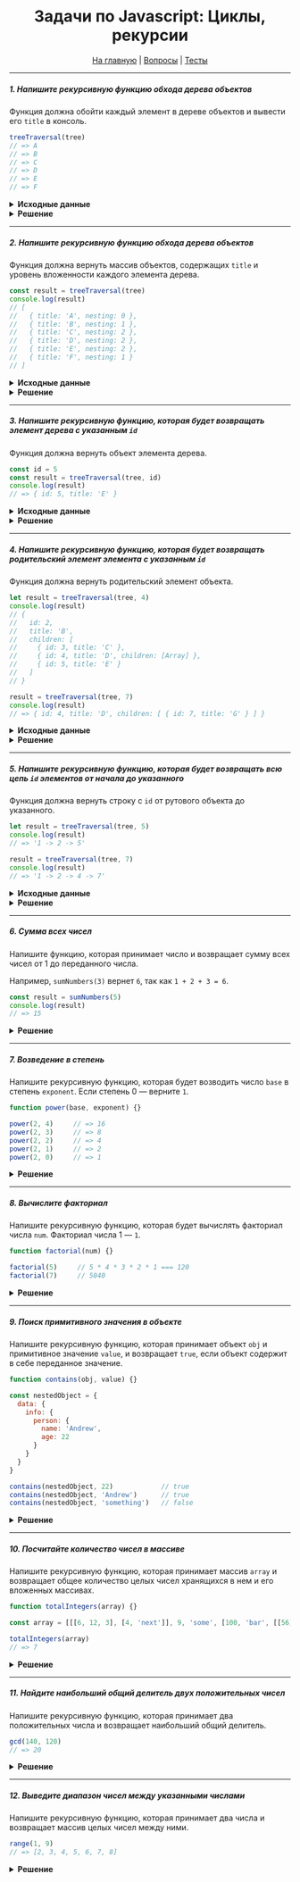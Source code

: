 <div align="center">

<h1>Задачи по Javascript: Циклы, рекурсии</h1>

<a href="https://github.com/dollaween/javascript-tasks">На главную</a> | <a href="https://github.com/dollaween/javascript-questions">Вопросы</a> | <a href="https://github.com/dollaween/javascript-tests">Тесты</a>

</div>

---

##### 1. Напишите рекурсивную функцию обхода дерева объектов
Функция должна обойти каждый элемент в дереве объектов и вывести его `title` в консоль.

```javascript
treeTraversal(tree)
// => A
// => B
// => C
// => D
// => E
// => F
```

<details><summary><b>Исходные данные</b></summary>
<p>

```javascript
const tree = {
  title: 'A',
  children: [
    {
      title: 'B',
      children: [
        {
          title: 'C'
        },
        {
          title: 'D'
        },
        {
          title: 'E'
        }
      ]
    },
    {
      title: 'F'
    }
  ]
}
```

</p>
</details>

<details><summary><b>Решение</b></summary>
<p>

```javascript
function treeTraversal(node) {
  console.log(node.title)

  if (node.children) {
    node.children.forEach((child) => {
      treeTraversal(child)
    })
  }
}

treeTraversal(tree)
```

</p>
</details>

---

##### 2. Напишите рекурсивную функцию обхода дерева объектов
Функция должна вернуть массив объектов, содержащих `title` и уровень вложенности каждого элемента дерева.

```javascript
const result = treeTraversal(tree)
console.log(result)
// [
//   { title: 'A', nesting: 0 },
//   { title: 'B', nesting: 1 },
//   { title: 'C', nesting: 2 },
//   { title: 'D', nesting: 2 },
//   { title: 'E', nesting: 2 },
//   { title: 'F', nesting: 1 }
// ]
```

<details><summary><b>Исходные данные</b></summary>
<p>

```javascript
const tree = {
  title: 'A',
  children: [
    {
      title: 'B',
      children: [
        {
          title: 'C'
        },
        {
          title: 'D'
        },
        {
          title: 'E'
        }
      ]
    },
    {
      title: 'F'
    }
  ]
}
```

</p>
</details>

<details><summary><b>Решение</b></summary>
<p>

```javascript
function treeTraversal(node, nesting = 0) {
  let output = [{ title: node.title, nesting: nesting++ }]

  if (node.children) {
    node.children.forEach((child) => {
      output = [...output, ...treeTraversal(child, nesting)]
    })
  }

  return output
}

const result = treeTraversal(tree)
console.log(result)
```

</p>
</details>

---

##### 3. Напишите рекурсивную функцию, которая будет возвращать элемент дерева с указанным `id`
Функция должна вернуть объект элемента дерева.

```javascript
const id = 5
const result = treeTraversal(tree, id)
console.log(result)
// => { id: 5, title: 'E' }
```

<details><summary><b>Исходные данные</b></summary>
<p>

```javascript
const tree = {
  id: 1,
  title: 'A',
  children: [
    {
      id: 2,
      title: 'B',
      children: [
        {
          id: 3,
          title: 'C'
        },
        {
          id: 4,
          title: 'D'
        },
        {
          id: 5,
          title: 'E'
        }
      ]
    },
    {
      id: 6,
      title: 'F'
    }
  ]
}
```

</p>
</details>

<details><summary><b>Решение</b></summary>
<p>

```javascript
function treeTraversal(node, target) {
  if (node.id === target) {
    return node
  }

  let targetNode;

  if (node.children) {
    node.children.some((child) => {
      const result = treeTraversal(child, target)
      if (result) {
        return targetNode = result
      }
    })
  }

  return targetNode
}

const result = treeTraversal(tree, 5)
console.log(result)
```

</p>
</details>

---

##### 4. Напишите рекурсивную функцию, которая будет возвращать родительский элемент элемента с указанным `id`
Функция должна вернуть родительский элемент объекта.

```javascript
let result = treeTraversal(tree, 4)
console.log(result)
// {
//   id: 2,
//   title: 'B',
//   children: [
//     { id: 3, title: 'C' },
//     { id: 4, title: 'D', children: [Array] },
//     { id: 5, title: 'E' }
//   ]
// }

result = treeTraversal(tree, 7)
console.log(result)
// => { id: 4, title: 'D', children: [ { id: 7, title: 'G' } ] }
```

<details><summary><b>Исходные данные</b></summary>
<p>

```javascript
const tree = {
  id: 1,
  title: 'A',
  children: [
    {
      id: 2,
      title: 'B',
      children: [
        {
          id: 3,
          title: 'C'
        },
        {
          id: 4,
          title: 'D',
          children: [
            {
              id: 7,
              title: 'G'
            }
          ]
        },
        {
          id: 5,
          title: 'E'
        }
      ]
    },
    {
      id: 6,
      title: 'F'
    }
  ]
}
```

</p>
</details>

<details><summary><b>Решение</b></summary>
<p>

```javascript
function treeTraversal(node, target, parent) {
  if (node.id === target) {
    return parent
  }

  let targetNode;

  if (node.children) {
    node.children.some((child) => {
      const result = treeTraversal(child, target, node)
      if (result) {
        return targetNode = result
      }
    })
  }

  return targetNode
}

const result = treeTraversal(tree, 7)
console.log(result)
```

</p>
</details>

---

##### 5. Напишите рекурсивную функцию, которая будет возвращать всю цепь `id` элементов от начала до указанного
Функция должна вернуть строку с `id` от рутового объекта до указанного.

```javascript
let result = treeTraversal(tree, 5)
console.log(result)
// => '1 -> 2 -> 5'

result = treeTraversal(tree, 7)
console.log(result)
// => '1 -> 2 -> 4 -> 7'
```

<details><summary><b>Исходные данные</b></summary>
<p>

```javascript
const tree = {
  id: 1,
  title: 'A',
  children: [
    {
      id: 2,
      title: 'B',
      children: [
        {
          id: 3,
          title: 'C'
        },
        {
          id: 4,
          title: 'D',
          children: [
            {
              id: 7,
              title: 'G'
            }
          ]
        },
        {
          id: 5,
          title: 'E'
        }
      ]
    },
    {
      id: 6,
      title: 'F'
    }
  ]
}
```

</p>
</details>

<details><summary><b>Решение</b></summary>
<p>

```javascript
function treeTraversal(node, target) {
  if (node.id === target) {
    return node.id
  }

  let targetNode;

  if (node.children) {
    node.children.some((child) => {
      const result = treeTraversal(child, target)
      if (result) {
        return targetNode = node.id + ' -> ' + result
      }
    })
  }

  return targetNode
}

const result = treeTraversal(tree, 4)
console.log(result)
```

</p>
</details>

---

##### 6. Сумма всех чисел
Напишите функцию, которая принимает число и возвращает сумму всех чисел от 1 до переданного числа.

Например, `sumNumbers(3)` вернет `6`, так как `1 + 2 + 3 = 6`.

```javascript
const result = sumNumbers(5)
console.log(result)
// => 15
```

<details><summary><b>Решение</b></summary>
<p>

```javascript
function sumNumbers(num) {
  if (num === 1) return 1

  return num + sumNumbers(num - 1)
}

const result = sumNumbers(5)
console.log(result)
```

</p>
</details>

---

##### 7. Возведение в степень
Напишите рекурсивную функцию, которая будет возводить число `base` в степень `exponent`. Если степень 0 — верните `1`.

```javascript
function power(base, exponent) {}

power(2, 4)     // => 16
power(2, 3)     // => 8
power(2, 2)     // => 4
power(2, 1)     // => 2
power(2, 0)     // => 1
```

<details><summary><b>Решение</b></summary>
<p>

```javascript
function power(base, exponent) {
  if (exponent < 1) return 1

  return base * power(base, exponent - 1)
}

const result = power(2, 4)
console.log(result)
```

</p>
</details>

---

##### 8. Вычислите факториал
Напишите рекурсивную функцию, которая будет вычислять факториал числа `num`. Факториал числа 1 — `1`.

```javascript
function factorial(num) {}

factorial(5)     // 5 * 4 * 3 * 2 * 1 === 120
factorial(7)     // 5040
```

<details><summary><b>Решение</b></summary>
<p>

```javascript
function factorial(num) {
  if (num < 1) return 1

  return num * factorial(num - 1)
}

const result = factorial(7)
console.log(result)
```

</p>
</details>

---

##### 9. Поиск примитивного значения в объекте
Напишите рекурсивную функцию, которая принимает объект `obj` и примитивное значение `value`, и возвращает `true`, если объект содержит в себе переданное значение.

```javascript
function contains(obj, value) {}

const nestedObject = {
  data: {
    info: {
      person: {
        name: 'Andrew',
        age: 22
      }
    }
  }
}

contains(nestedObject, 22)            // true
contains(nestedObject, 'Andrew')      // true
contains(nestedObject, 'something')   // false
```

<details><summary><b>Решение</b></summary>
<p>

```javascript
function contains(obj, value) {
  for (key in obj) {
    if (obj[key] === value) {
      return true
    }
    if (typeof obj[key] === 'object') {
      return contains(obj[key], value)
    }
  }
  return false
}

const result = contains(nestedObject, 22)
console.log(result)
```

</p>
</details>

---

##### 10. Посчитайте количество чисел в массиве
Напишите рекурсивную функцию, которая принимает массив `array` и возвращает общее количество целых чисел хранящихся в нем и его вложенных массивах.

```javascript
function totalIntegers(array) {}

const array = [[[6, 12, 3], [4, 'next']], 9, 'some', [100, 'bar', [[56]]]]

totalIntegers(array)
// => 7
```

<details><summary><b>Решение</b></summary>
<p>

```javascript
function totalIntegers(array) {
  if (array.length === 0) return 0

  let total = 0
  let first = array.shift()

  if (Array.isArray(first)) {
    total += totalIntegers(first)
  } else if (Number.isInteger(first)) {
    total += 1
  }

  return total + totalIntegers(array)
}

const result = totalIntegers(array)
console.log(result)
```

</p>
</details>

---

##### 11. Найдите наибольший общий делитель двух положительных чисел
Напишите рекурсивную функцию, которая принимает два положительных числа и возвращает наибольший общий делитель.

```javascript
gcd(140, 120)
// => 20
```

<details><summary><b>Решение</b></summary>
<p>

```javascript
function gcd(a, b) {
  if (!b) return a

  return gcd(b, a % b)
}

const result = gcd(140, 130)
console.log(result)
```

</p>
</details>

---

##### 12. Выведите диапазон чисел между указанными числами
Напишите рекурсивную функцию, которая принимает два числа и возвращает массив целых чисел между ними.

```javascript
range(1, 9)
// => [2, 3, 4, 5, 6, 7, 8]
```

<details><summary><b>Решение</b></summary>
<p>

```javascript
function range(cur, end) {
  if (end <= cur + 1) return []

  let list = range(cur, end - 1)
  list.push(end - 1)

  return list
}

const result = range(1, 9)
console.log(result)
```

</p>
</details>
